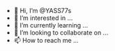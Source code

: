 - 👋 Hi, I’m @YASS77s
- 👀 I’m interested in ...
- 🌱 I’m currently learning ...
- 💞️ I’m looking to collaborate on ...
- 📫 How to reach me ...

<!---
YASS77s/YASS77s is a ✨ special ✨ repository because its `README.md` (this file) appears on your GitHub profile.
You can click the Preview link to take a look at your changes.
--->
